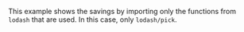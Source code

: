This example shows the savings by importing only the functions from `lodash` that are used. In this case, only `lodash/pick`.